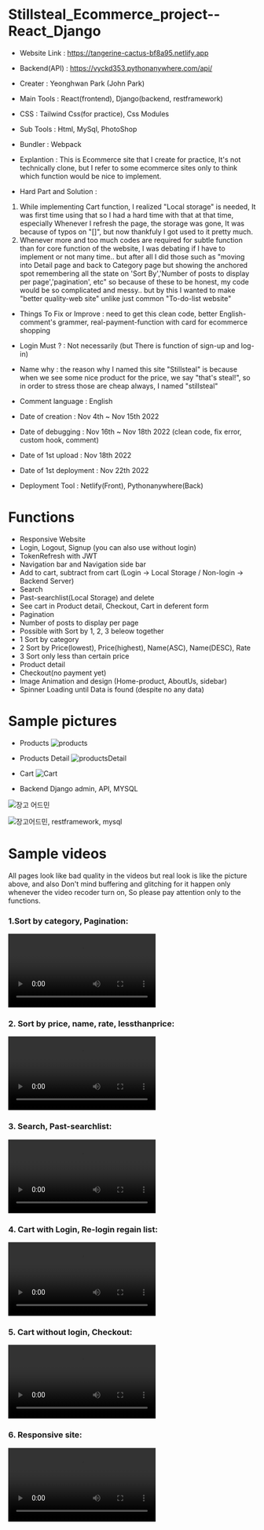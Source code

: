 # Stillsteal_Ecommerce_project--React_Django
- Website Link : https://tangerine-cactus-bf8a95.netlify.app
- Backend(API) : https://vyckd353.pythonanywhere.com/api/

- Creater : Yeonghwan Park (John Park)
- Main Tools : React(frontend), Django(backend, restframework)
- CSS : Tailwind Css(for practice), Css Modules
- Sub Tools : Html, MySql, PhotoShop
- Bundler : Webpack
- Explantion : This is Ecommerce site that I create for practice,
It's not technically clone, but I refer to some ecommerce sites
only to think which function would be nice to implement.

- Hard Part and Solution :
1. While implementing Cart function, I realized "Local storage" is needed, It was first time using that so I had a hard time with that at that time,
especially Whenever I refresh the page, the storage was gone, It was because of typos on "[]", but now thankfuly I got used to it pretty much.
2. Whenever more and too much codes are required for subtle function than for core function of the website, I was debating if I have to implement or not many time..
but after all I did those such as "moving into Detail page and back to Category page but showing the anchored spot remembering all the state on 'Sort By','Number of posts to display per page','pagination', etc"
so because of these to be honest, my code would be so complicated and messy.. but by this I wanted to make "better quality-web site" unlike just common "To-do-list website"

- Things To Fix or Improve : need to get this clean code, better English-comment's grammer, real-payment-function with card for ecommerce shopping
- Login Must ? : Not necessarily (but There is function of sign-up and log-in)
- Name why : the reason why I named this site "Stillsteal" is because when we see some nice product for the price, we say "that's steal!",
so in order to stress those are cheap always, I named "stillsteal"

- Comment language : English

- Date of creation : Nov 4th ~ Nov 15th 2022
- Date of debugging : Nov 16th ~ Nov 18th 2022 (clean code, fix error, custom hook, comment)
- Date of 1st upload : Nov 18th 2022
- Date of 1st deployment : Nov 22th 2022
- Deployment Tool : Netlify(Front), Pythonanywhere(Back)

# Functions
- Responsive Website
- Login, Logout, Signup (you can also use without login)
- TokenRefresh with JWT
- Navigation bar and Navigation side bar
- Add to cart, subtract from cart (Login -> Local Storage / Non-login -> Backend Server)
- Search
- Past-searchlist(Local Storage) and delete
- See cart in Product detail, Checkout, Cart in deferent form
- Pagination
- Number of posts to display per page
- Possible with Sort by 1, 2, 3 beleow together 
- 1 Sort by category
- 2 Sort by Price(lowest), Price(highest), Name(ASC), Name(DESC), Rate
- 3 Sort only less than certain price
- Product detail
- Checkout(no payment yet)
- Image Animation and design (Home-product, AboutUs, sidebar)
- Spinner Loading until Data is found (despite no any data)

# Sample pictures

- Products
![products](https://user-images.githubusercontent.com/106279616/202816996-f3fbcef0-a825-4caf-9ed4-2f23246af5af.jpg)

- Products Detail
![productsDetail](https://user-images.githubusercontent.com/106279616/202817066-06a0eb33-4c0f-48b6-8a51-4785cfc3276b.jpg)

- Cart
![Cart](https://user-images.githubusercontent.com/106279616/202817073-01c09c47-7e73-436d-a6e2-cefcea5af410.jpg)

- Backend Django admin, API, MYSQL

![장고 어드민](https://user-images.githubusercontent.com/106279616/202817473-196059a0-9989-4470-89cc-8b7e1db7c439.jpg)

![장고어드민, restframework, mysql](https://user-images.githubusercontent.com/106279616/202817483-ed6cde7d-e580-4e51-bceb-3360eb941d9c.jpg)


# Sample videos
All pages look like bad quality in the videos but real look is like the picture above,
and also Don't mind buffering and glitching for it happen only whenever the video recoder turn on,
So please pay attention only to the functions.

<h3> 1.Sort by category, Pagination: </h3>
<video src="https://user-images.githubusercontent.com/106279616/203090869-de93ff39-b4e7-4a51-a479-5baded54638d.mp4"></video>

<h3> 2. Sort by price, name, rate, lessthanprice: </h3>
<video src="https://user-images.githubusercontent.com/106279616/203091737-eb973947-a08d-481b-b28a-c23f714a63c5.mp4"></video>

<h3> 3. Search, Past-searchlist:  </h3>
<video src="https://user-images.githubusercontent.com/106279616/203092189-8ffa67d9-c679-4923-b394-2ebfee7545b5.mp4"></video>

<h3> 4. Cart with Login, Re-login regain list: </h3>
<video src="https://user-images.githubusercontent.com/106279616/203092673-ad37e5ef-29c1-4e80-b6de-21fbb021b325.mp4"></video>

<h3> 5. Cart without login, Checkout: </h3>
<video src="https://user-images.githubusercontent.com/106279616/203092735-60519df0-070f-44be-960a-fb977508b317.mp4"></video>

<h3> 6. Responsive site: </h3>
<video src="https://user-images.githubusercontent.com/106279616/203093064-d76e9253-0e54-4650-b1d6-9c87c563aa78.mp4"></video>


